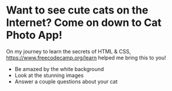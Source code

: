 # Want to see cute cats on the Internet? Come on down to Cat Photo App!

On my journey to learn the secrets of HTML & CSS, https://www.freecodecamp.org/learn helped me bring this to you!

* Be amazed by the white background
* Look at the stunning images
* Answer a couple questions about your cat

